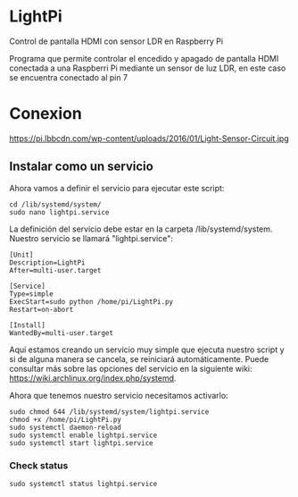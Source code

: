 # LightPi
Control de pantalla HDMI con sensor LDR en Raspberry Pi

Programa que permite controlar el encedido y apagado de pantalla HDMI conectada a una Raspberri Pi mediante un sensor de luz LDR, en este caso se encuentra conectado al pin 7


# Conexion

https://pi.lbbcdn.com/wp-content/uploads/2016/01/Light-Sensor-Circuit.jpg


## Instalar como un servicio


Ahora vamos a definir el servicio para ejecutar este script:

```Shell
cd /lib/systemd/system/
sudo nano lightpi.service
```

La definición del servicio debe estar en la carpeta /lib/systemd/system. Nuestro servicio se llamará "lightpi.service":

```text
[Unit]
Description=LightPi
After=multi-user.target

[Service]
Type=simple
ExecStart=sudo python /home/pi/LightPi.py
Restart=on-abort

[Install]
WantedBy=multi-user.target
```

Aquí estamos creando un servicio muy simple que ejecuta nuestro script y si de alguna manera se cancela, se reiniciará automáticamente. Puede consultar más sobre las opciones del servicio en la siguiente wiki: https://wiki.archlinux.org/index.php/systemd.


Ahora que tenemos nuestro servicio necesitamos activarlo:

```Shell
sudo chmod 644 /lib/systemd/system/lightpi.service
chmod +x /home/pi/LightPi.py
sudo systemctl daemon-reload
sudo systemctl enable lightpi.service
sudo systemctl start lightpi.service
```

### Check status
`sudo systemctl status lightpi.service`

